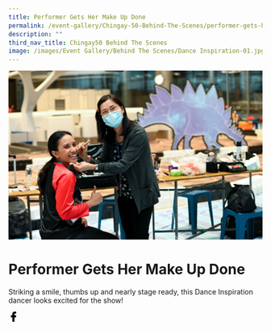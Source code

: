 ```yaml
---
title: Performer Gets Her Make Up Done
permalink: /event-gallery/Chingay-50-Behind-The-Scenes/performer-gets-her-make-up-done
description: ""
third_nav_title: Chingay50 Behind The Scenes
image: /images/Event Gallery/Behind The Scenes/Dance Inspiration-01.jpg
---
```


![Act 1.1 The First Spark at Terminal 4](/images/Event%20Gallery/Behind%20The%20Scenes/Dance%20Inspiration-01.jpg)

# **Performer Gets Her Make Up Done**

Striking a smile, thumbs up and nearly stage ready, this Dance Inspiration dancer looks excited for the show!

<a href="http://www.facebook.com/sharer.php?u=http://www.chingay.gov.sg/image/event-gallery/performer-gets-her-make-up-done" style="float:left;">
	<img src="/images/facebook.png" style="width:auto;height:20px;">
</a>